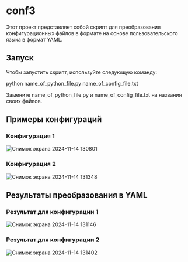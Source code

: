 # conf3
Этот проект представляет собой скрипт для преобразования конфигурационных файлов в формате на основе пользовательского языка в формат YAML.

## Запуск

Чтобы запустить скрипт, используйте следующую команду:

python name_of_python_file.py name_of_config_file.txt

Замените name_of_python_file.py и name_of_config_file.txt на названия своих файлов.

## Примеры конфигураций

### Конфигурация 1
![Снимок экрана 2024-11-14 130801](https://github.com/user-attachments/assets/f0586797-fde6-4fe2-bab5-f404d23ad793)

### Конфигурация 2
![Снимок экрана 2024-11-14 131348](https://github.com/user-attachments/assets/376d1798-ab12-48d9-9430-8b1e3b1c69e4)


## Результаты преобразования в YAML

### Результат для конфигурации 1
![Снимок экрана 2024-11-14 131146](https://github.com/user-attachments/assets/d53d830b-8518-409a-b18f-9596d09bba92)

### Результат для конфигурации 2
![Снимок экрана 2024-11-14 131402](https://github.com/user-attachments/assets/9e70e8b1-a75c-40ad-9253-5392374ad103)

